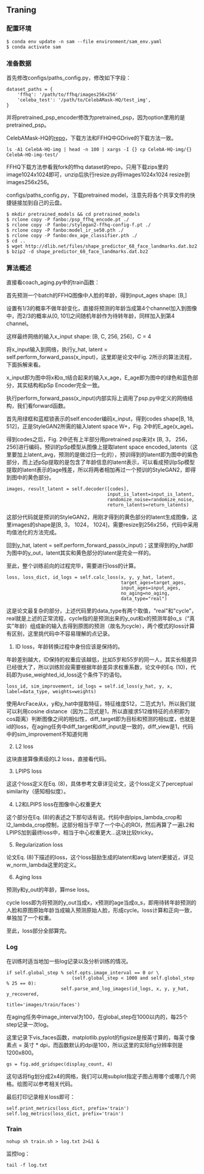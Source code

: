 ## Traning
### 配置环境

```
$ conda env update -n sam --file environment/sam_env.yaml
$ conda activate sam
```

### 准备数据
首先修改configs/paths_config.py，修改如下字段：
```
dataset_paths = {
    'ffhq': '/path/to/ffhq/images256x256'
    'celeba_test': '/path/to/CelebAMask-HQ/test_img',
}
```

并将pretrained_psp_encoder修改为pretrained_psp，因为option里用的是pretrained_psp。

CelebAMask-HQ的[repo](https://github.com/switchablenorms/CelebAMask-HQ)，下载方法和FFHQ中GDrive的下载方法一致。

```
ls -A1 CelebA-HQ-img | head -n 100 | xargs -I {} cp CelebA-HQ-img/{} CelebA-HQ-img-test/
```

FFHQ下载方法参看我fork的ffhq dataset的repo，只用下载zips里的image1024x1024即可，unzip后执行resize.py将images1024x1024 resize到images256x256。

configs/paths_config.py，下载pretrained model，注意先将各个共享文件的快捷链接加到自己的云盘。
```
$ mkdir pretrained_models && cd pretrained_models
$ rclone copy -P fanbo:/psp_ffhq_encode.pt ./
$ rclone copy -P fanbo:/stylegan2-ffhq-config-f.pt ./
$ rclone copy -P fanbo:model_ir_se50.pth ./
$ rclone copy -P fanbo:dex_age_classifier.pth ./
$ cd ..
$ wget http://dlib.net/files/shape_predictor_68_face_landmarks.dat.bz2
$ bzip2 -d shape_predictor_68_face_landmarks.dat.bz2
```

### 算法概述

直接看coach_aging.py中的train函数：

首先预测一个batch的FFHQ图像中人脸的年龄，得到input_ages shape: [B,]

设置有1/3的概率不做年龄变化，直接将预测的年龄当成第4个channel加入到图像中，而2/3的概率从[0, 101]之间随机年龄作为待转年龄，同样加入到第4 channel。

这样最终网络的输入x_input shape: [B, C, 256, 256]，C = 4

将x_input输入到网络，执行y_hat, latent = self.perform_forward_pass(x_input)，这里即是论文中Fig. 2所示的算法流程，下面拆解来看。

x_input即为图中将x和α_t结合起来的输入x_age，E_age即为图中的绿色和蓝色部分，其实结构和pSp Encoder完全一致。

执行perform_forward_pass(x_input)内部实际上调用了psp.py中定义的网络结构，我们看forward函数。

首先用绿框和蓝框锁表示的self.encoder编码x_input，得到codes shape[B, 18, 512]，正是StyleGAN2所需的输入latent space W+，Fig. 2中的E_age(x_age)。

得到codes之后，Fig. 2中还有上半部分用pretrained psp来对x [B, 3， 256， 256]进行编码，预训的pSp模型从图像上提取latent space encoded_latents（这里要加上latent_avg，预测的是做过归一化的），预训得到的latent即为图中的紫色部分，而上述pSp提取的是包含了年龄信息的latent表示，可以看成预训pSp模型提取的latent表示的age残差，所以将两者相加再过一个预训的StyleGAN2，即得到图中的黄色部分。

```
images, result_latent = self.decoder([codes],
									 input_is_latent=input_is_latent,
									 randomize_noise=randomize_noise,
									 return_latents=return_latents)
```

这部分代码就是预训的StyleGAN2，用刚才得到的黄色部分的latent生成图像，这里images的shape是[B, 3， 1024， 1024]，需要resize到256x256，代码中采用均值池化的方法完成。

回到y_hat, latent = self.perform_forward_pass(x_input)；这里得到的y_hat即为图中的y_out，latent其实和黄色部分的latent是完全一样的。

至此，整个训练前向的过程完毕，需要进行loss的计算。

```
loss, loss_dict, id_logs = self.calc_loss(x, y, y_hat, latent,
										  target_ages=target_ages,
										  input_ages=input_ages,
										  no_aging=no_aging,
										  data_type="real")
```

这是论文最复杂的部分，上述代码里的data_type有两个取值，"real"和"cycle"，real就是上述的正常流程，cycle指的是预测出来的y_out和x的预测年龄α_s（“真实”年龄）组成新的输入去得到原图的预测（故名为cycle），两个模式的loss计算有区别，这里挑代码中不容易理解的点记录。

1. ID loss，年龄转换过程中身份应该是保持的。

年龄差别越大，ID保持的权重应该越低，比如5岁和55岁的同一人，其实长相差异已经很大了，所以训练阶段需要根据年龄差异求权重系数，论文中的Eq. (10)，代码即为use_weighted_id_loss这个条件下的语句。

```
loss_id, sim_improvement, id_logs = self.id_loss(y_hat, y, x, label=data_type, weights=weights)
```

使用ArcFace从x，y和y_hat中提取特征，特征维度512，二范式为1，所以我们就可以利用cosine distance（因为二范式是1，所以直接求512维特征的点积即为cos距离）判断图像之间的相似性，diff_target即为目标和预测的相似度，也就是id的loss，在aging任务中diff_target和diff_input是一致的，diff_view是1，代码中的sim_improvement不知道何用

2. L2 loss

这块直接算像素级的L2 loss，直接看代码。

3. LPIPS loss

这这个loss定义在Eq. (8)，具体参考文章详见论文，这个loss定义了perceptual similarity（感知相似度）。

4. L2和LPIPS loss在图像中心权重更大

这个部分在Eq. (8)的表述之下那句话有说。代码中由lpips_lambda_crop和l2_lambda_crop控制，这部分相当于早了一个中心的ROI，然后再算了一遍L2和LPIPS加到最终loss中，相当于中心权重更大…这块比较tricky。

5. Regularization loss

论文Eq. (8)下描述的loss，这个loss鼓励生成的latent和avg latent更接近，详见w_norm_lambda这里的定义。

6. Aging loss

预测y和y_out的年龄，算mse loss。

cycle loss即为将预测的y_out当成x，x预测的age当成α_s，即用待转年龄预测的人脸和原图原始年龄当成输入预测原始人脸，形成cycle。loss计算和正向一致，单独加了一个权重。

至此，loss部分全部算完。

### Log

在训练时适当地加一些log记录以及分析训练的情况。

```
if self.global_step % self.opts.image_interval == 0 or \
						(self.global_step < 1000 and self.global_step % 25 == 0):
					self.parse_and_log_images(id_logs, x, y, y_hat, y_recovered,
											  title='images/train/faces')
```

在aging任务中image_interval为100，在global_step在1000以内的，每25个step记录一次log。

这里记录下vis_faces函数，matplotlib.pyplot的figsize是按英寸算的，每英寸像素点 = 英寸 * dpi，而函数默认的dpi是100，所以这里的实际fig分辨率则是1200x800。

```
gs = fig.add_gridspec(display_count, 4)
```

这句话将fig划分成2x4的网格，我们可以用subplot指定子图占用哪个或哪几个网格。绘图可以参考相关代码。

最后打印记录相关loss即可：

```
self.print_metrics(loss_dict, prefix='train')
self.log_metrics(loss_dict, prefix='train')
```

### Train

```
nohup sh train.sh > log.txt 2>&1 &
```

监控log：

```
tail -f log.txt
```